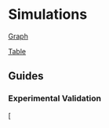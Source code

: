 # Simulations

[Graph](file:///nfs/mohr/sva/work/rymalc/bin/simulations/graph/index.html)

[Table](file:///nfs/mohr/sva/work/rymalc/bin/simulations/graph/table1.html)

## Guides

### Experimental Validation

[

